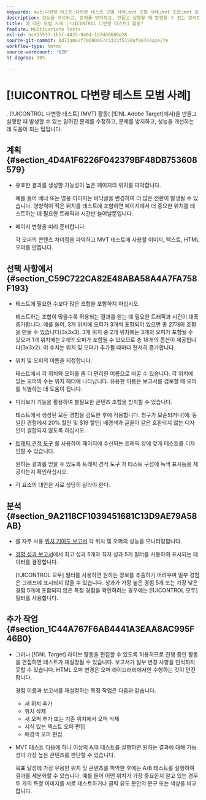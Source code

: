 ```yaml
---
keywords: mvt;다변량 테스트;다변량 테스트 모범 사례;mvt 모범 사례;mvt 조합;mvt 보고서
description: 성능을 개선하고, 문제를 방지하고, 만들고 실행할 때 발생할 수 있는 알려진 문제를 수정하는 방법을 알아봅니다 [!UICONTROL 다변량 테스트] 의 활동 [!DNL Adobe Target].
title: 에 대한 모범 사례 [!UICONTROL 다변량 테스트] 활동?
feature: Multivariate Tests
exl-id: bcd15517-1b5f-4425-9404-1d7dd0689e28
source-git-commit: 0d73a062f70080057c3323f5150af067e3a2e27e
workflow-type: tm+mt
source-wordcount: '620'
ht-degree: 70%

---
```


# [!UICONTROL 다변량 테스트 모범 사례]

. [!UICONTROL 다변량 테스트] (MVT) 활동( [!DNL Adobe Target]에서)을 만들고 실행할 때 발생할 수 있는 알려진 문제를 수정하고, 문제를 방지하고, 성능을 개선하는 데 도움이 되는 팁입니다.

## 계획 {#section_4D4A1F6226F042379BF48DB753608579}

* 유효한 결과를 생성할 가능성이 높은 페이지의 위치를 파악합니다.

  예를 들어 배너 또는 영웅 이미지는 바닥글을 변경하여 더 많은 전환이 발생될 수 있습니다. 영향력이 적은 위치를 테스트에 포함하면 페이지에서 더 중요한 위치를 테스트하는 데 필요한 트래픽과 시간만 늘어날뿐입니다.
* 페이지 변형을 미리 준비합니다.

  각 오퍼의 콘텐츠 차이점을 파악하고 MVT 테스트에 사용할 이미지, 텍스트, HTML 오퍼를 만듭니다.

## 선택 사항에서 {#section_C59C722CA82E48ABA58A4A7FA758F193}

* 테스트에 필요한 수보다 많은 조합을 포함하지 마십시오.

  테스트하는 조합이 많을수록 허용되는 결과를 얻는 데 필요한 트래픽과 시간이 대폭 증가합니다. 예를 들어, 3개 위치에 오퍼가 3개씩 포함되어 있으면 총 27개의 조합을 만들 수 있습니다(3x3x3). 3개 위치 중 2개 위치에는 3개의 오퍼가 포함될 수 있으며 1개 위치에는 2개의 오퍼가 포함될 수 있으므로 총 18개의 옵션이 제공됩니다(3x3x2). 이 수치는 위치 및 오퍼가 추가될 때마다 현저히 증가합니다.

* 위치 및 오퍼의 이름을 지정합니다.

  테스트에서 각 위치와 오퍼를 좀 더 편리한 이름으로 바꿀 수 있습니다. 각 위치에 있는 오퍼의 수는 위치 헤더에 나타납니다. 유용한 이름은 보고서를 검토할 때 오퍼를 식별하는 데 도움이 됩니다.

* 미리보기 기능을 활용하여 불필요한 콘텐츠 조합을 방지할 수 있습니다.

  테스트에서 생성된 모든 경험을 검토한 후에 적용합니다. 청구가 모순되거나(예: 동일한 경험에서 20% 할인 및 $19 할인) 배경색과 글꼴이 같은 호환되지 않는 디자인이 결합되지 않도록 하십시오.

* [트래픽 견적 도구](/help/main/c-activities/c-multivariate-testing/t-create-multivariate-test/traffic-estimator.md) 를 사용하여 페이지에 수신되는 트래픽 양에 맞게 테스트를 디자인할 수 있습니다.

  원하는 결과를 얻을 수 있도록 트래픽 견적 도구 가 테스트 구성에 녹색 표시등을 제공하는지 확인하십시오.

* 각 요소의 대안은 서로 상당히 달라야 한다.

## 분석 {#section_9A2118CF1039451681C13D9AE79A58AB}

* 를 자주 사용 [위치 기여도 보고서](/help/main/c-reports/multivariate-test-reports/location-contribution-report.md) 각 위치 및 오퍼의 성능을 모니터링합니다.
* [경험 성과 보고서](/help/main/c-reports/multivariate-test-reports/experience-performance-report.md)에서 최고 성과 5개와 최저 성과 5개 필터를 사용하여 표시되는 데이터를 결정합니다.

  [!UICONTROL 모두] 필터를 사용하면 원하는 정보를 추출하기 어려우며 일부 경험은 그래프에 표시되지 않을 수 있습니다. 성과가 가장 높은 경험 5개 또는 가장 낮은 경험 5개에 포함되지 않은 특정 경험을 확인하려는 경우에는 [!UICONTROL 모두] 필터를 사용합니다.

## 추가 작업 {#section_1C44A767F6AB4441A3EAA8AC995F46B0}

* 그러나 [!DNL Target] 라이브 활동을 편집할 수 있도록 허용하므로 진행 중인 활동을 편집하면 테스트가 재설정될 수 있습니다. 보고서가 일부 변경 사항을 인식하지 못할 수 있습니다. HTML 오퍼 변경은 오퍼 라이브러리에서만 수행하는 것이 안전합니다.

  경험 이름과 보고서를 재설정하는 특정 작업은 다음과 같습니다.

   * 새 위치 추가
   * 위치 삭제
   * 새 오퍼 추가 또는 기존 위치에서 오퍼 삭제
   * 서식 있는 텍스트 오퍼 편집
   * 배경색 오퍼 편집

* MVT 테스트 다음에 하나 이상의 A/B 테스트를 실행하면 원하는 결과에 대해 가능성이 가장 높은 콘텐츠를 판단할 수 있습니다.

  목표 달성에 가장 유용한 위치 및 콘텐츠를 파악한 후에는 A/B 테스트를 실행하여 결과를 세분화할 수 있습니다. 예를 들어 어떤 위치가 가장 중요한지 알고 있는 경우 두 개의 특정 이미지를 서로 테스트하거나 클릭 유도 문안의 문구 또는 색상을 비교합니다.
